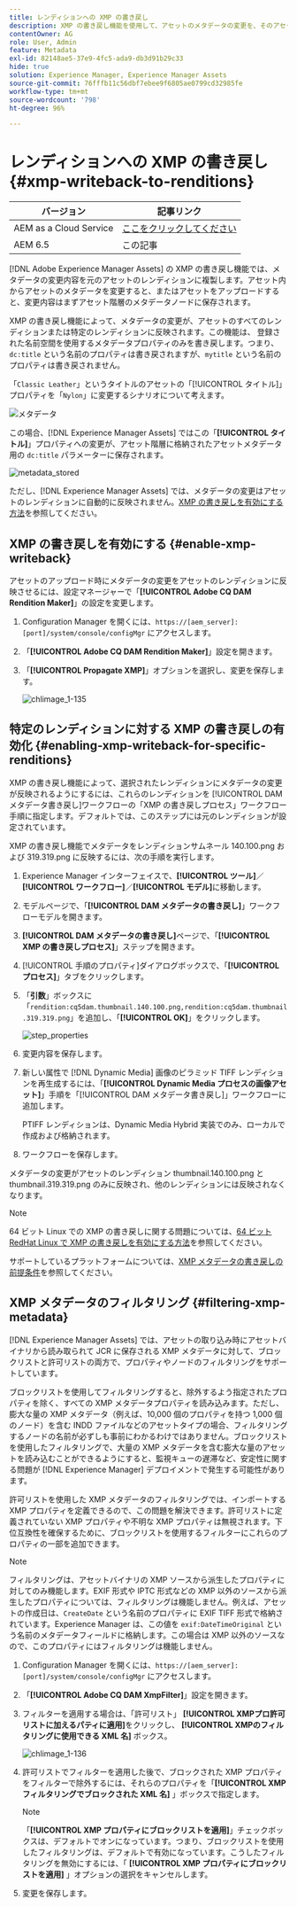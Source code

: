 ```yaml
---
title: レンディションへの XMP の書き戻し
description: XMP の書き戻し機能を使用して、アセットのメタデータの変更を、そのアセットのすべてのレンディションまたは特定のレンディションに反映させる方法を説明します。
contentOwner: AG
role: User, Admin
feature: Metadata
exl-id: 82148ae5-37e9-4fc5-ada9-db3d91b29c33
hide: true
solution: Experience Manager, Experience Manager Assets
source-git-commit: 76fffb11c56dbf7ebee9f6805ae0799cd32985fe
workflow-type: tm+mt
source-wordcount: '798'
ht-degree: 96%

---
```


# レンディションへの XMP の書き戻し {#xmp-writeback-to-renditions}

| バージョン | 記事リンク |
| -------- | ---------------------------- |
| AEM as a Cloud Service | [ここをクリックしてください](https://experienceleague.adobe.com/docs/experience-manager-cloud-service/content/assets/admin/xmp-metadata.html?lang=ja) |
| AEM 6.5 | この記事 |

[!DNL Adobe Experience Manager Assets] の XMP の書き戻し機能では、メタデータの変更内容を元のアセットのレンディションに複製します。アセット内からアセットのメタデータを変更すると、またはアセットをアップロードすると、変更内容はまずアセット階層のメタデータノードに保存されます。

XMP の書き戻し機能によって、メタデータの変更が、アセットのすべてのレンディションまたは特定のレンディションに反映されます。この機能は、 登録された名前空間を使用するメタデータプロパティのみを書き戻します。つまり、`dc:title` という名前のプロパティは書き戻されますが、`mytitle` という名前のプロパティは書き戻されません。

「`Classic Leather`」というタイトルのアセットの「[!UICONTROL タイトル]」プロパティを「`Nylon`」に変更するシナリオについて考えます。

![メタデータ](assets/metadata.png)

この場合、[!DNL Experience Manager Assets] ではこの「**[!UICONTROL タイトル]**」プロパティへの変更が、アセット階層に格納されたアセットメタデータ用の `dc:title` パラメーターに保存されます。

![metadata_stored](assets/metadata_stored.png)

ただし、[!DNL Experience Manager Assets] では、メタデータの変更はアセットのレンディションに自動的に反映されません。[XMP の書き戻しを有効にする方法](#enable-xmp-writeback)を参照してください。

## XMP の書き戻しを有効にする {#enable-xmp-writeback}

アセットのアップロード時にメタデータの変更をアセットのレンディションに反映させるには、設定マネージャーで「**[!UICONTROL Adobe CQ DAM Rendition Maker]**」の設定を変更します。

1. Configuration Manager を開くには、`https://[aem_server]:[port]/system/console/configMgr` にアクセスします。
1. 「**[!UICONTROL Adobe CQ DAM Rendition Maker]**」設定を開きます。
1. 「**[!UICONTROL Propagate XMP]**」オプションを選択し、変更を保存します。

   ![chlimage_1-135](assets/chlimage_1-346.png)

## 特定のレンディションに対する XMP の書き戻しの有効化 {#enabling-xmp-writeback-for-specific-renditions}

XMP の書き戻し機能によって、選択されたレンディションにメタデータの変更が反映されるようにするには、これらのレンディションを [!UICONTROL DAM メタデータ書き戻し]ワークフローの「XMP の書き戻しプロセス」ワークフロー手順に指定します。デフォルトでは、このステップには元のレンディションが設定されています。

XMP の書き戻し機能でメタデータをレンディションサムネール 140.100.png および 319.319.png に反映するには、次の手順を実行します。

1. Experience Manager インターフェイスで、**[!UICONTROL ツール]**／**[!UICONTROL ワークフロー]**／**[!UICONTROL モデル]**&#x200B;に移動します。
1. モデルページで、「**[!UICONTROL DAM メタデータの書き戻し]**」ワークフローモデルを開きます。
1. **[!UICONTROL DAM メタデータの書き戻し]**&#x200B;ページで、「**[!UICONTROL XMP の書き戻しプロセス]**」ステップを開きます。
1. [!UICONTROL 手順のプロパティ]ダイアログボックスで、「**[!UICONTROL プロセス]**」タブをクリックします。
1. 「**引数**」ボックスに「`rendition:cq5dam.thumbnail.140.100.png,rendition:cq5dam.thumbnail.319.319.png`」を追加し、「**[!UICONTROL OK]**」をクリックします。

   ![step_properties](assets/step_properties.png)

1. 変更内容を保存します。
1. 新しい属性で [!DNL Dynamic Media] 画像のピラミッド TIFF レンディションを再生成するには、「**[!UICONTROL Dynamic Media プロセスの画像アセット]**」手順を「[!UICONTROL DAM メタデータ書き戻し]」ワークフローに追加します。

   PTIFF レンディションは、Dynamic Media Hybrid 実装でのみ、ローカルで作成および格納されます。

1. ワークフローを保存します。

メタデータの変更がアセットのレンディション thumbnail.140.100.png と thumbnail.319.319.png のみに反映され、他のレンディションには反映されなくなります。

>[!NOTE]
>
>64 ビット Linux での XMP の書き戻しに関する問題については、[64 ビット RedHat Linux で XMP の書き戻しを有効にする方法](https://helpx.adobe.com/jp/experience-manager/kb/enable-xmp-write-back-64-bit-redhat.html)を参照してください。
>
>サポートしているプラットフォームについては、[XMP メタデータの書き戻しの前提条件](/help/sites-deploying/technical-requirements.md#requirements-for-aem-assets-xmp-metadata-write-back)を参照してください。

## XMP メタデータのフィルタリング {#filtering-xmp-metadata}

[!DNL Experience Manager Assets] では、アセットの取り込み時にアセットバイナリから読み取られて JCR に保存される XMP メタデータに対して、ブロックリストと許可リストの両方で、プロパティやノードのフィルタリングをサポートしています。

ブロックリストを使用してフィルタリングすると、除外するよう指定されたプロパティを除く、すべての XMP メタデータプロパティを読み込みます。ただし、膨大な量の XMP メタデータ（例えば、10,000 個のプロパティを持つ 1,000 個のノード）を含む INDD ファイルなどのアセットタイプの場合、フィルタリングするノードの名前が必ずしも事前にわかるわけではありません。ブロックリストを使用したフィルタリングで、大量の XMP メタデータを含む膨大な量のアセットを読み込むことができるようにすると、監視キューの遅滞など、安定性に関する問題が [!DNL Experience Manager] デプロイメントで発生する可能性があります。

許可リストを使用した XMP メタデータのフィルタリングでは、インポートする XMP プロパティを定義できるので、この問題を解決できます。許可リストに定義されていない XMP プロパティや不明な XMP プロパティは無視されます。下位互換性を確保するために、ブロックリストを使用するフィルターにこれらのプロパティの一部を追加できます。

>[!NOTE]
>
>フィルタリングは、アセットバイナリの XMP ソースから派生したプロパティに対してのみ機能します。EXIF 形式や IPTC 形式などの XMP 以外のソースから派生したプロパティについては、フィルタリングは機能しません。例えば、アセットの作成日は、`CreateDate` という名前のプロパティに EXIF TIFF 形式で格納されています。Experience Manager は、この値を `exif:DateTimeOriginal` という名前のメタデータフィールドに格納します。この場合は XMP 以外のソースなので、このプロパティにはフィルタリングは機能しません。

1. Configuration Manager を開くには、`https://[aem_server]:[port]/system/console/configMgr` にアクセスします。
1. 「**[!UICONTROL Adobe CQ DAM XmpFilter]**」設定を開きます。
1. フィルターを適用する場合は、「許可リスト」 **[!UICONTROL XMPプロ許可リストに加えるパティに適用]**&#x200B;をクリックし、 **[!UICONTROL XMPのフィルタリングに使用できる XML 名]** ボックス。

   ![chlimage_1-136](assets/chlimage_1-347.png)

1. 許可リストでフィルターを適用した後で、ブロックされた XMP プロパティをフィルターで除外するには、それらのプロパティを「**[!UICONTROL XMP フィルタリングでブロックされた XML 名]** 」ボックスで指定します。

   >[!NOTE]
   >
   >「**[!UICONTROL XMP プロパティにブロックリストを適用]**」チェックボックスは、デフォルトでオンになっています。つまり、ブロックリストを使用したフィルタリングは、デフォルトで有効になっています。こうしたフィルタリングを無効にするには、「 **[!UICONTROL XMP プロパティにブロックリストを適用]** 」オプションの選択をキャンセルします。

1. 変更を保存します。
